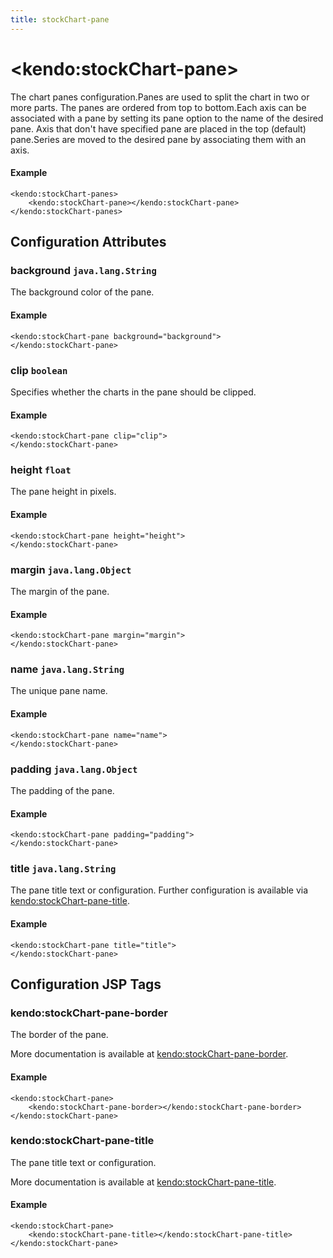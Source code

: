 ```yaml
---
title: stockChart-pane
---
```


# \<kendo:stockChart-pane\>

The chart panes configuration.Panes are used to split the chart in two or more parts. The panes are ordered from top to bottom.Each axis can be associated with a pane by setting its pane option to the name of the desired pane.
Axis that don't have specified pane are placed in the top (default) pane.Series are moved to the desired pane by associating them with an axis.

#### Example
    <kendo:stockChart-panes>
        <kendo:stockChart-pane></kendo:stockChart-pane>
    </kendo:stockChart-panes>

## Configuration Attributes

### background `java.lang.String`

The background color of the pane.

#### Example
    <kendo:stockChart-pane background="background">
    </kendo:stockChart-pane>

### clip `boolean`

Specifies whether the charts in the pane should be clipped.

#### Example
    <kendo:stockChart-pane clip="clip">
    </kendo:stockChart-pane>

### height `float`

The pane height in pixels.

#### Example
    <kendo:stockChart-pane height="height">
    </kendo:stockChart-pane>

### margin `java.lang.Object`

The margin of the pane.

#### Example
    <kendo:stockChart-pane margin="margin">
    </kendo:stockChart-pane>

### name `java.lang.String`

The unique pane name.

#### Example
    <kendo:stockChart-pane name="name">
    </kendo:stockChart-pane>

### padding `java.lang.Object`

The padding of the pane.

#### Example
    <kendo:stockChart-pane padding="padding">
    </kendo:stockChart-pane>

### title `java.lang.String`

The pane title text or configuration. Further configuration is available via [kendo:stockChart-pane-title](#kendo-stockChart-pane-title). 

#### Example
    <kendo:stockChart-pane title="title">
    </kendo:stockChart-pane>


##  Configuration JSP Tags

### kendo:stockChart-pane-border

The border of the pane.

More documentation is available at [kendo:stockChart-pane-border](/api/wrappers/jsp/stockchart/pane-border).

#### Example

    <kendo:stockChart-pane>
        <kendo:stockChart-pane-border></kendo:stockChart-pane-border>
    </kendo:stockChart-pane>

### kendo:stockChart-pane-title

The pane title text or configuration.

More documentation is available at [kendo:stockChart-pane-title](/api/wrappers/jsp/stockchart/pane-title).

#### Example

    <kendo:stockChart-pane>
        <kendo:stockChart-pane-title></kendo:stockChart-pane-title>
    </kendo:stockChart-pane>

